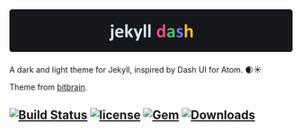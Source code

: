 ![logo](logo.png)
--

A dark and light theme for Jekyll, inspired by Dash UI for Atom. 🌒☀

Theme from [bitbrain](https://github.com/bitbrain).

[![Build Status](https://img.shields.io/travis/bitbrain/braingdx/master.svg?logo=travis&style=flat-square)](https://travis-ci.org/bitbrain/jekyll-dash)
[![license](https://img.shields.io/github/license/bitbrain/jekyll-dash.svg?style=flat-square)](LICENSE.MD)
[![Gem](https://img.shields.io/gem/v/jekyll-dash.svg?style=flat)](http://rubygems.org/gems/jekyll-dash "View this project in Rubygems")
[![Downloads](https://ruby-gem-downloads-badge.herokuapp.com/jekyll-dash)](https://rubygems.org/gems/jekyll-dash "Number of Gem downloads")
---

